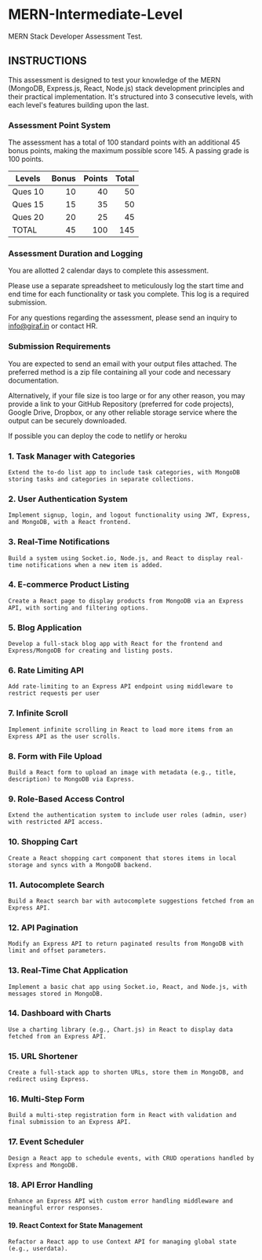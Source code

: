 # MERN-Intermediate-Level
MERN Stack Developer Assessment Test. 

## INSTRUCTIONS
This assessment is designed to test your knowledge of the MERN (MongoDB, Express.js, React, Node.js) stack development principles and their practical implementation. It's structured into 3 consecutive levels, with each level's features building upon the last.

### Assessment Point System
The assessment has a total of 100 standard points with an additional 45 bonus points, making the maximum possible score 145. A passing grade is 100 points.

| Levels  | Bonus  | Points| Total |
| ------- | -----: | ----: | ----: |
| Ques 10 |     10 |    40 |    50 |
| Ques 15 |     15 |    35 |    50 |
| Ques 20 |     20 |    25 |    45 |
|   TOTAL |     45 |    100|   145 |


### Assessment Duration and Logging
You are allotted 2 calendar days to complete this assessment.

Please use a separate spreadsheet to meticulously log the start time and end time for each functionality or task you complete. This log is a required submission.

For any questions regarding the assessment, please send an inquiry to info@giraf.in or contact HR.

### Submission Requirements
You are expected to send an email with your output files attached. The preferred method is a zip file containing all your code and necessary documentation.

Alternatively, if your file size is too large or for any other reason, you may provide a link to your GitHub Repository (preferred for code projects), Google Drive, Dropbox, or any other reliable storage service where the output can be securely downloaded. 

If possible you can deploy the code to netlify or heroku

### 1. Task Manager with Categories
    Extend the to-do list app to include task categories, with MongoDB storing tasks and categories in separate collections.

### 2. User Authentication System
    Implement signup, login, and logout functionality using JWT, Express, and MongoDB, with a React frontend.

### 3. Real-Time Notifications
    Build a system using Socket.io, Node.js, and React to display real-time notifications when a new item is added.

### 4. E-commerce Product Listing
    Create a React page to display products from MongoDB via an Express API, with sorting and filtering options.

### 5. Blog Application
    Develop a full-stack blog app with React for the frontend and  Express/MongoDB for creating and listing posts.
  
### 6. Rate Limiting API
    Add rate-limiting to an Express API endpoint using middleware to restrict requests per user  

### 7. Infinite Scroll
    Implement infinite scrolling in React to load more items from an Express API as the user scrolls.

### 8. Form with File Upload
    Build a React form to upload an image with metadata (e.g., title, description) to MongoDB via Express.

### 9. Role-Based Access Control
    Extend the authentication system to include user roles (admin, user) with restricted API access.

### 10. Shopping Cart
    Create a React shopping cart component that stores items in local storage and syncs with a MongoDB backend.  

### 11. Autocomplete Search
    Build a React search bar with autocomplete suggestions fetched from an Express API.
    
### 12. API Pagination
    Modify an Express API to return paginated results from MongoDB with limit and offset parameters.

### 13. Real-Time Chat Application
    Implement a basic chat app using Socket.io, React, and Node.js, with messages stored in MongoDB.

### 14. Dashboard with Charts
    Use a charting library (e.g., Chart.js) in React to display data fetched from an Express API.

### 15. URL Shortener
    Create a full-stack app to shorten URLs, store them in MongoDB, and redirect using Express.

### 16. Multi-Step Form
    Build a multi-step registration form in React with validation and final submission to an Express API.
    
### 17. Event Scheduler
    Design a React app to schedule events, with CRUD operations handled by Express and MongoDB.
    
### 18. API Error Handling
    Enhance an Express API with custom error handling middleware and meaningful error responses.

#### 19. React Context for State Management
    Refactor a React app to use Context API for managing global state (e.g., userdata).  

    
